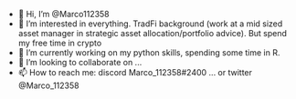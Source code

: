 - 👋 Hi, I’m @Marco112358
- 👀 I’m interested in everything. TradFi background (work at a mid sized asset manager in strategic asset allocation/portfolio advice). But spend my free time in crypto
- 🌱 I’m currently working on my python skills, spending some time in R.
- 💞️ I’m looking to collaborate on ...
- 📫 How to reach me: discord Marco_112358#2400  ... or twitter @Marco_112358

<!---
Marco112358/Marco112358 is a ✨ special ✨ repository because its `README.md` (this file) appears on your GitHub profile.
You can click the Preview link to take a look at your changes.
--->
